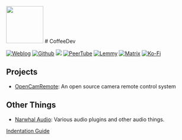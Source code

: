 <img src="https://images.weserv.nl/?url=coffeecoder1.github.io/assets/images/icon.jpg&h=5000&w=5000&fit=cover&mask=circle&maxage=7d" width="100" height="100" />
# CoffeeDev

[![Weblog](https://img.shields.io/badge/Weblog-Apollo%20Tech%20Corner-darkturquoise?style=flat-square)](/Apollo-Tech-Corner)
[![Github](https://img.shields.io/badge/Github-CoffeeCoder1-lightgrey?style=flat-square&logo=github)](https://github.com/CoffeeCoder1) 
<a rel="me" href="https://hachyderm.io/@CoffeeDev"><img src="https://img.shields.io/badge/Mastodon-%40CoffeeDev%40hachyderm.io-%236364ff?style=flat-square&logo=mastodon" alt-text="Mastodon"></a> 
[![PeerTube](https://img.shields.io/badge/PeerTube-coffeecoder1%40diode.zone-orange?style=flat-square&logo=peertube)](https://diode.zone/a/coffeecoder1)
[![Lemmy](https://img.shields.io/badge/Lemmy-%40CoffeeDev%40lemmy.studio-lightgrey?style=flat-square&logo=lemmy)](https://lemmy.studio/u/CoffeeDev)
[![Matrix](https://img.shields.io/badge/Matrix-%40coffeedev%40gnulinux.club-%230dbd8b?style=flat-square&logo=matrix)](https://matrix.to/#/@coffeedev:gnulinux.club)
[![Ko-Fi](https://img.shields.io/badge/Ko--Fi-CoffeeCoder1-%23ff5a5f?style=flat-square&logo=Ko-Fi)](https://ko-fi.com/coffeecoder1)

## Projects
 - [OpenCamRemote](https://the-industries.github.io/OpenCamRemote/): An open source camera remote control system

## Other Things
 - [Narwhal Audio](https://NarwhalAudio.github.io/): Various audio plugins and other audio things.

[Indentation Guide](/indentation)
